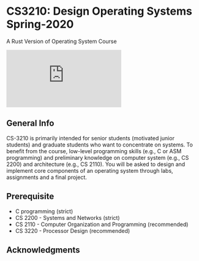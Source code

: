 # CS3210: Design Operating Systems Spring-2020

A Rust Version of Operating System Course

![Site Addr](https://tc.gts3.org/cs3210/2020/spring/index.html)

## General Info
CS-3210 is primarily intended for senior students (motivated junior students) and graduate students who want to concentrate on systems. To benefit from the course, low-level programming skills (e.g., C or ASM programming) and preliminary knowledge on computer system (e.g., CS 2200) and architecture (e.g., CS 2110). You will be asked to design and implement core components of an operating system through labs, assignments and a final project.

## Prerequisite
* C programming (strict)
* CS 2200 - Systems and Networks (strict)
* CS 2110 - Computer Organization and Programming (recommended)
* CS 3220 - Processor Design (recommended)

## Acknowledgments



